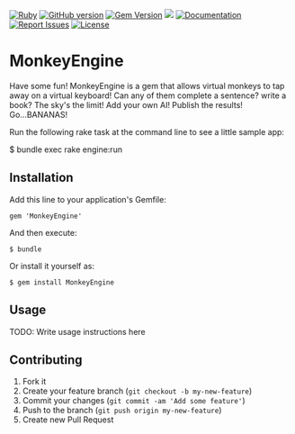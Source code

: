[![Ruby](https://github.com/gangelo/MonkeyEngine/actions/workflows/ruby.yml/badge.svg?refresh=1)](https://github.com/gangelo/MonkeyEngine/actions/workflows/ruby.yml)
[![GitHub version](http://badge.fury.io/gh/gangelo%2FMonkeyEngine.svg?refresh=4)](https://badge.fury.io/gh/gangelo%2FMonkeyEngine)
[![Gem Version](https://badge.fury.io/rb/MonkeyEngine.svg?refresh=4)](https://badge.fury.io/rb/MonkeyEngine)
[![](http://ruby-gem-downloads-badge.herokuapp.com/MonkeyEngine?type=total)](http://www.rubydoc.info/gems/MonkeyEngine/)
[![Documentation](http://img.shields.io/badge/docs-rdoc.info-blue.svg)](http://www.rubydoc.info/gems/MonkeyEngine/)
[![Report Issues](https://img.shields.io/badge/report-issues-red.svg)](https://github.com/gangelo/MonkeyEngine/issues)
[![License](http://img.shields.io/badge/license-MIT-yellowgreen.svg)](#license)

# MonkeyEngine

Have some fun! MonkeyEngine is a gem that allows virtual monkeys to tap away on a virtual keyboard! Can any of them complete a sentence? write a book? The sky's the limit! Add your own AI! Publish the results! Go...BANANAS! 

Run the following rake task at the command line to see a little sample app:

$ bundle exec rake engine:run

## Installation

Add this line to your application's Gemfile:

    gem 'MonkeyEngine'

And then execute:

    $ bundle

Or install it yourself as:

    $ gem install MonkeyEngine

## Usage

TODO: Write usage instructions here

## Contributing

1. Fork it
2. Create your feature branch (`git checkout -b my-new-feature`)
3. Commit your changes (`git commit -am 'Add some feature'`)
4. Push to the branch (`git push origin my-new-feature`)
5. Create new Pull Request

